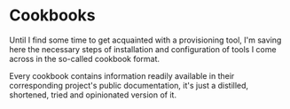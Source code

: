 # Cookbooks

Until I find some time to get acquainted with a provisioning tool, I'm saving here the necessary
steps of installation and configuration of tools I come across in the so-called cookbook format.

Every cookbook contains information readily available in their corresponding project's public
documentation, it's just a distilled, shortened, tried and opinionated version of it.
